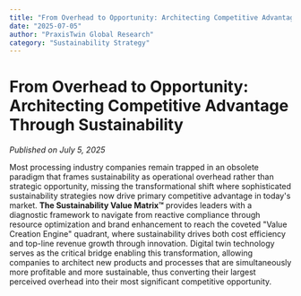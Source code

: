 ```yaml
---
title: "From Overhead to Opportunity: Architecting Competitive Advantage Through Sustainability"
date: "2025-07-05"
author: "PraxisTwin Global Research"
category: "Sustainability Strategy"
---
```


# From Overhead to Opportunity: Architecting Competitive Advantage Through Sustainability

*Published on July 5, 2025*

Most processing industry companies remain trapped in an obsolete paradigm that frames sustainability as operational overhead rather than strategic opportunity, missing the transformational shift where sophisticated sustainability strategies now drive primary competitive advantage in today's market. **The Sustainability Value Matrix™** provides leaders with a diagnostic framework to navigate from reactive compliance through resource optimization and brand enhancement to reach the coveted "Value Creation Engine" quadrant, where sustainability drives both cost efficiency and top-line revenue growth through innovation. Digital twin technology serves as the critical bridge enabling this transformation, allowing companies to architect new products and processes that are simultaneously more profitable and more sustainable, thus converting their largest perceived overhead into their most significant competitive opportunity.

